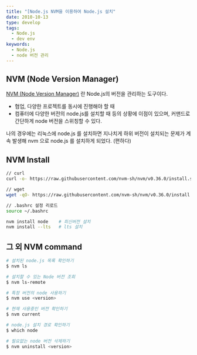 ```yaml
---
title: "[Node.js NVM을 이용하여 Node.js 설치"
date: 2010-10-13
type: develop
tags:
  - Node.js
  - dev env
keywords: 
  - Node.js
  - node 버전 관리
---
```


## NVM (Node Version Manager)

[NVM (Node Version Manager)](https://github.com/nvm-sh/nvm) 란 Node.js의 버전을 관리하는 도구이다. 
- 협업, 다양한 프로젝트를 동시에 진행해야 할 때
- 컴퓨터에 다양한 버전의 node.js를 설치할 때
등의 상황에 이점이 있으며, 커맨드로 간단하게 node 버전을 스위칭할 수 있다. 

나의 경우에는 리눅스에 node.js 를 설치하면 지나치게 하위 버전이 설치되는 문제가 계속 발생해 nvm 으로 node.js 를 설치하게 되었다. (편하다)


## NVM Install


```bash
// curl
curl -o- https://raw.githubusercontent.com/nvm-sh/nvm/v0.36.0/install.sh | bash 

// wget 
wget -qO- https://raw.githubusercontent.com/nvm-sh/nvm/v0.36.0/install.sh | bash
```

```bash
// .bashrc 설정 리로드
source ~/.bashrc
```

```bash
nvm install node    # 최신버전 설치
nvm install --lts   # lts 설치
```


## 그 외 NVM command

```bash
# 설치된 node.js 목록 확인하기
$ nvm ls

# 설치할 수 있는 Node 버전 조회
$ nvm ls-remote

# 특정 버전의 node 사용하기
$ nvm use <version>

# 현재 사용중인 버전 확인하기
$ nvm current

# node.js 설치 경로 확인하기
$ which node

# 필요없는 node 버전 삭제하기
$ nvm uninstall <version>
```